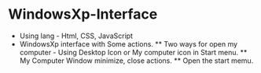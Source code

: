 # WindowsXp-Interface
* Using lang - Html, CSS, JavaScript
* WindowsXp interface with Some actions.
** Two ways for open my computer - Using Desktop Icon or My computer icon in Start menu.
** My Computer Window minimize, close actions.
** Open the start memu.
